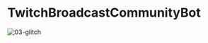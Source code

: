# TwitchBroadcastCommunityBot
![03-glitch](https://user-images.githubusercontent.com/55099210/192111359-50aa8a69-d3e9-4c61-91da-25ac29f120c0.jpg)
